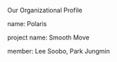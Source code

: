 Our Organizational Profile

name: Polaris  

project name: Smooth Move  

member: Lee Soobo, Park Jungmin
